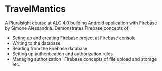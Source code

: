 # TravelMantics
A Pluralsight course at ALC 4.0 building Android application with Firebase by Simone Alessandria.
Demonstrates Firebase concepts of;
- Seting up and creating Firebase project at Firebase console
- Writing to the database
- Reading from the Firebase database
- Setting up authentication and authorization rules
- Managing authorization
-Firebase concepts of file upload and storage etc.
